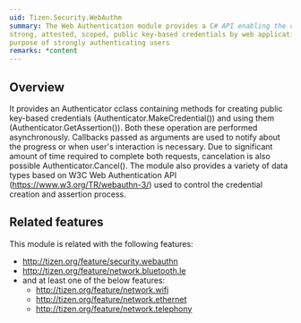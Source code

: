 ```yaml
---
uid: Tizen.Security.WebAuthm
summary: The Web Authentication module provides a C# API enabling the creation and use of
strong, attested, scoped, public key-based credentials by web applications, for the
purpose of strongly authenticating users
remarks: *content
---
```

## Overview
It provides an Authenticator cclass containing methods for creating public key-based credentials
(Authenticator.MakeCredential()) and using them (Authenticator.GetAssertion()). Both these operation
are performed asynchronously. Callbacks passed as arguments are used to notify about the progress
or when user's interaction is necessary. Due to significant amount of time required to complete both
requests, cancelation is also possible Authenticator.Cancel(). The module also provides a variety of
data types based on W3C Web Authentication API (https://www.w3.org/TR/webauthn-3/) used to control
the credential creation and assertion process.

## Related features
This module is related with the following features:
 * http://tizen.org/feature/security.webauthn
 * http://tizen.org/feature/network.bluetooth.le
 * and at least one of the below features:
    * http://tizen.org/feature/network.wifi
    * http://tizen.org/feature/network.ethernet
    * http://tizen.org/feature/network.telephony

